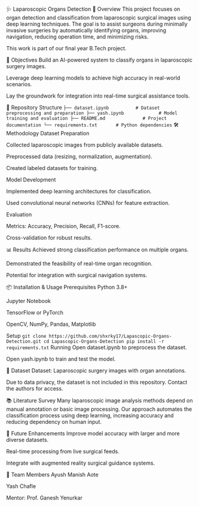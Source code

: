 🩺 Laparoscopic Organs Detection
📌 Overview
This project focuses on organ detection and classification from laparoscopic surgical images using deep learning techniques. The goal is to assist surgeons during minimally invasive surgeries by automatically identifying organs, improving navigation, reducing operation time, and minimizing risks.

This work is part of our final year B.Tech project.

🎯 Objectives
Build an AI-powered system to classify organs in laparoscopic surgery images.

Leverage deep learning models to achieve high accuracy in real-world scenarios.

Lay the groundwork for integration into real-time surgical assistance tools.

📂 Repository Structure
`
├── dataset.ipynb          # Dataset preprocessing and preparation
├── yash.ipynb             # Model training and evaluation
├── README.md              # Project documentation
└── requirements.txt       # Python dependencies
`
🛠️ Methodology
Dataset Preparation

Collected laparoscopic images from publicly available datasets.

Preprocessed data (resizing, normalization, augmentation).

Created labeled datasets for training.

Model Development

Implemented deep learning architectures for classification.

Used convolutional neural networks (CNNs) for feature extraction.

Evaluation

Metrics: Accuracy, Precision, Recall, F1-score.

Cross-validation for robust results.

📊 Results
Achieved strong classification performance on multiple organs.

Demonstrated the feasibility of real-time organ recognition.

Potential for integration with surgical navigation systems.

📦 Installation & Usage
Prerequisites
Python 3.8+

Jupyter Notebook

TensorFlow or PyTorch

OpenCV, NumPy, Pandas, Matplotlib

Setup
`
git clone https://github.com/shxrky17/Lapascopic-Organs-Detection.git
cd Lapascopic-Organs-Detection
pip install -r requirements.txt
`
Running
Open dataset.ipynb to preprocess the dataset.

Open yash.ipynb to train and test the model.

📁 Dataset
Dataset: Laparoscopic surgery images with organ annotations.

Due to data privacy, the dataset is not included in this repository. Contact the authors for access.

📚 Literature Survey
Many laparoscopic image analysis methods depend on manual annotation or basic image processing. Our approach automates the classification process using deep learning, increasing accuracy and reducing dependency on human input.

🚀 Future Enhancements
Improve model accuracy with larger and more diverse datasets.

Real-time processing from live surgical feeds.

Integrate with augmented reality surgical guidance systems.

👥 Team Members
Ayush Manish Aote

Yash Chafle

Mentor: Prof. Ganesh Yenurkar

